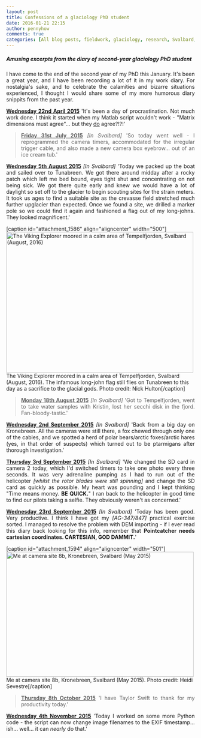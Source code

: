 ```yaml
---
layout: post
title: Confessions of a glaciology PhD student
date: 2016-01-21 22:15
author: pennyhow
comments: true
categories: [All blog posts, fieldwork, glaciology, research, Svalbard, Uncategorized]
---
```

<h5 style="text-align:left;">Amusing excerpts from the diary of second-year glaciology PhD student</h5>
<p style="text-align:justify;">I have come to the end of the second year of my PhD this January. It's been a great year, and I have been recording a lot of it in my work diary. For nostalgia's sake, and to celebrate the calamities and bizarre situations experienced, I thought I would share some of my more humorous diary snippits from the past year.</p>
<p style="text-align:justify;"><span style="text-decoration:underline;"><strong>Wednesday 22nd April 2015</strong></span>
'It's been a day of procrastination. Not much work done. I think it started when my Matlab script wouldn't work - "Matrix dimensions must agree"... but they <span style="text-decoration:underline;">do</span> agree?!?!'</p>

<blockquote>
<p style="text-align:justify;"><span style="text-decoration:underline;"><strong>Friday 31st July 2015</strong></span>
<em>[In Svalbard] </em>'So today went well - I reprogrammed the camera timers, accommodated for the irregular trigger cable, and also made a new camera box eyebrow... out of an ice cream tub.'</p>
</blockquote>
<p style="text-align:justify;"><span style="text-decoration:underline;"><strong>Wednesday 5th August 2015</strong></span>
<em>[In Svalbard]</em> 'Today we packed up the boat and sailed over to Tunabreen. We got there around midday after a rocky patch which left me bed bound, eyes tight shut and concentrating on not being sick. We got there quite early and knew we would have a lot of daylight so set off to the glacier to begin scouting sites for the strain meters. It took us ages to find a suitable site as the crevasse field stretched much further upglacier than expected. Once we found a site, we drilled a marker pole so we could find it again and fashioned a flag out of my long-johns. They looked magnificent.'</p>


[caption id="attachment_1586" align="aligncenter" width="500"]<img class="alignnone  wp-image-1586" src="https://pennyhow.files.wordpress.com/2016/01/dscn3900.jpg" alt="The Viking Explorer moored in a calm area of Tempelfjorden, Svalbard (August, 2016)" width="500" height="375" /> The Viking Explorer moored in a calm area of Tempelfjorden, Svalbard (August, 2016). The infamous long-john flag still flies on Tunabreen to this day as a sacrifice to the glacial gods. Photo credit: Nick Hulton[/caption]
<blockquote>
<p style="text-align:justify;"><span style="text-decoration:underline;"><strong>Monday 18th August 2015</strong></span>
<em>[In Svalbard]</em> 'Got to Tempelfjorden, went to take water samples with Kristin, lost her secchi disk in the fjord. Fan-bloody-tastic.'</p>
</blockquote>
<p style="text-align:justify;"><span style="text-decoration:underline;"><strong>Wednesday 2nd September 2015</strong></span>
<em>[In Svalbard]</em> 'Back from a big day on Kronebreen. All the cameras were still there, a fox chewed through only one of the cables, and we spotted a herd of polar bears/arctic foxes/arctic hares (yes, in that order of suspects) which turned out to be ptarmigans after thorough investigation.'</p>
<p style="text-align:justify;"><span style="text-decoration:underline;"><strong>Thursday 3rd September 2015</strong></span>
<em>[In Svalbard]</em> 'We changed the SD card in camera 2 today, which I'd switched timers to take one photo every three seconds. It was very adrenaline pumping as I had to run out of the helicopter <em>[whilst the rotor blades were still spinning]</em> and change the SD card as quickly as possible. My heart was pounding and I kept thinking "Time means money. <b>BE QUICK.</b>" I ran back to the helicopter in good time to find our pilots taking a selfie. They obviously weren't as concerned.'</p>
<p style="text-align:justify;"><span style="text-decoration:underline;"><strong>Wednesday 23rd September 2015</strong></span>
<em>[In Svalbard]</em> 'Today has been good. Very productive. I think I have got my <em>[AG-347/847]</em> practical exercise sorted. I managed to resolve the problem with DEM importing - if I ever read this diary back looking for this info, remember that <b>Pointcatcher needs cartesian coordinates. CARTESIAN, GOD DAMMIT.</b>'</p>


[caption id="attachment_1594" align="aligncenter" width="501"]<img class="alignnone  wp-image-1594" src="https://pennyhow.files.wordpress.com/2016/01/dsc09238.jpg" alt="Me at camera site 8b, Kronebreen, Svalbard (May 2015)" width="501" height="333" /> Me at camera site 8b, Kronebreen, Svalbard (May 2015). Photo credit: Heidi Sevestre[/caption]
<blockquote>
<p style="text-align:justify;"><span style="text-decoration:underline;"><strong>Thursday 8th October 2015</strong></span>
'I have Taylor Swift to thank for my productivity today.'</p>
</blockquote>
<p style="text-align:justify;"><span style="text-decoration:underline;"><strong>Wednesday 4th November 2015</strong></span>
'Today I worked on some more Python code - the script can now change image filenames to the EXIF timestamp... ish... well... it can <i>nearly</i> do that.'</p>
